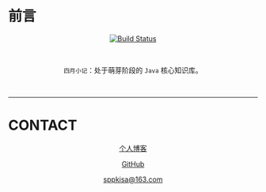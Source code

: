 # 前言

<div align="center">  


[![Build Status](https://travis-ci.org/crossoverJie/JCSprout.svg?branch=master)](https://github.com/sppkisa/siyue)


<br>


`四月小记`：处于萌芽阶段的 `Java` 核心知识库。

<br/>

</div>


----------


# CONTACT

<div align="center">

[个人博客](https://www.cnblogs.com/pp2018)

[GitHub](https://github.com/sppkisa "github")

[sppkisa@163.com](mailto:sppkisa@163.com)


</div>



